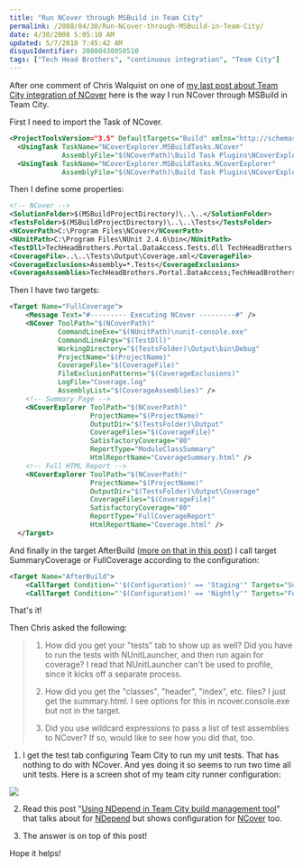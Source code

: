 ```yaml
---
title: "Run NCover through MSBuild in Team City"
permalink: /2008/04/30/Run-NCover-through-MSBuild-in-Team-City/
date: 4/30/2008 5:05:10 AM
updated: 5/7/2010 7:45:42 AM
disqusIdentifier: 20080430050510
tags: ["Tech Head Brothers", "continuous integration", "Team City"]
---
```

After one comment of Chris Walquist on one of [my last post about Team City integration of NCover](http://weblogs.asp.net/lkempe/archive/2008/03/30/integration-of-ncover-into-team-city-for-tech-head-brothers.aspx) here is the way I run NCover through MSBuild in Team City.

First I need to import the Task of NCover.
<!-- more -->

```xml
<ProjectToolsVersion="3.5" DefaultTargets="Build" xmlns="http://schemas.microsoft.com/developer/msbuild/2003">
  <UsingTask TaskName="NCoverExplorer.MSBuildTasks.NCover"
             AssemblyFile="$(NCoverPath)\Build Task Plugins\NCoverExplorer.MSBuildTasks.dll" />
  <UsingTask TaskName="NCoverExplorer.MSBuildTasks.NCoverExplorer"
             AssemblyFile="$(NCoverPath)\Build Task Plugins\NCoverExplorer.MSBuildTasks.dll" />
```

Then I define some properties:

```xml
<!-- NCover -->
<SolutionFolder>$(MSBuildProjectDirectory)\..\..</SolutionFolder>
<TestsFolder>$(MSBuildProjectDirectory)\..\..\Tests</TestsFolder>
<NCoverPath>C:\Program Files\NCover</NCoverPath>
<NUnitPath>C:\Program Files\NUnit 2.4.6\bin</NUnitPath>
<TestDll>TechHeadBrothers.Portal.DataAccess.Tests.dll TechHeadBrothers.Portal.DataAccess.dll</TestDll>
<CoverageFile>..\..\Tests\Output\Coverage.xml</CoverageFile>
<CoverageExclusions>Assembly=*.Tests</CoverageExclusions>
<CoverageAssemblies>TechHeadBrothers.Portal.DataAccess;TechHeadBrothers.Portal.Domain;</CoverageAssemblies>
```

Then I have two targets:

```xml
<Target Name="FullCoverage">
    <Message Text="#--------- Executing NCover ---------#" />
    <NCover ToolPath="$(NCoverPath)" 
            CommandLineExe="$(NUnitPath)\nunit-console.exe" 
            CommandLineArgs="$(TestDll)" 
            WorkingDirectory="$(TestsFolder)\Output\bin\Debug" 
            ProjectName="$(ProjectName)" 
            CoverageFile="$(CoverageFile)" 
            FileExclusionPatterns="$(CoverageExclusions)" 
            LogFile="Coverage.log" 
            AssemblyList="$(CoverageAssemblies)" />
    <!-- Summary Page -->
    <NCoverExplorer ToolPath="$(NCoverPath)" 
                    ProjectName="$(ProjectName)" 
                    OutputDir="$(TestsFolder)\Output" 
                    CoverageFiles="$(CoverageFile)" 
                    SatisfactoryCoverage="80" 
                    ReportType="ModuleClassSummary" 
                    HtmlReportName="CoverageSummary.html" />
    <!-- Full HTML Report -->
    <NCoverExplorer ToolPath="$(NCoverPath)" 
                    ProjectName="$(ProjectName)" 
                    OutputDir="$(TestsFolder)\Output\Coverage" 
                    CoverageFiles="$(CoverageFile)" 
                    SatisfactoryCoverage="80" 
                    ReportType="FullCoverageReport" 
                    HtmlReportName="Coverage.html" />
  </Target>

```

And finally in the target AfterBuild ([more on that in this post](http://weblogs.asp.net/lkempe/archive/2008/04/25/using-ndepend-in-team-city-build-management-tool.aspx)) I call target SummaryCoverage or FullCoverage according to the configuration:

```xml
<Target Name="AfterBuild">
    <CallTarget Condition="'$(Configuration)' == 'Staging'" Targets="SummaryCoverage" ContinueOnError="false" />
    <CallTarget Condition="'$(Configuration)' == 'Nightly'" Targets="FullCoverage" ContinueOnError="false" />
```

That's it!

Then Chris asked the following:

> 1) How did you get your "tests" tab to show up as well? Did you have to run the tests with NUnitLauncher, and then run again for coverage? I read that NUnitLauncher can't be used to profile, since it kicks off a separate process.
> 
> 2) How did you get the "classes", "header", "index", etc. files? I just get the summary.html. I see options for this in ncover.console.exe but not in the <NCoverExplorer> target.
> 
> 3) Did you use wildcard expressions to pass a list of test assemblies to NCover? If so, would like to see how you did that, too.

1) I get the test tab configuring Team City to run my unit tests. That has nothing to do with NCover. And yes doing it so seems to run two time all unit tests. Here is a screen shot of my team city runner configuration:

![](http://farm4.static.flickr.com/3083/2452076205_63938cdba0_o.jpg) 

2) Read this post "[Using NDepend in Team City build management tool](http://weblogs.asp.net/lkempe/archive/2008/04/25/using-ndepend-in-team-city-build-management-tool.aspx)" that talks about for [NDepend](http://www.ndepend.com/) but shows configuration for [NCover](http://www.ncover.com/) too.

3) The answer is on top of this post!

Hope it helps!
